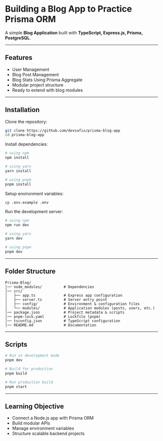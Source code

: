 # Building a Blog App to Practice Prisma ORM

A simple **Blog Application** built with **TypeScript, Express.js, Prisma, PostgreSQL**.

---

## Features

- User Management
- Blog Post Management
- Blog Stats Using Prisma Aggregate
- Modular project structure
- Ready to extend with blog modules

---

## Installation

Clone the repository:

```bash
git clone https://github.com/devsafix/prisma-blog-app
cd prisma-blog-app
```

Install dependencies:

```bash
# using npm
npm install

# using yarn
yarn install

# using pnpm
pnpm install
```

Setup environment variables:

```bash
cp .env.example .env
```

Run the development server:

```bash
# using npm
npm run dev

# using yarn
yarn dev

# using pnpm
pnpm dev
```

---

## Folder Structure

```
Prisma-Blog/
│── node_modules/          # Dependencies
│── src/
│   ├── app.ts             # Express app configuration
│   ├── server.ts          # Server entry point
│   ├── config/            # Environment & configuration files
│   └── modules/           # Application modules (posts, users, etc.)
│── package.json           # Project metadata & scripts
│── pnpm-lock.yaml         # Lockfile (pnpm)
│── tsconfig.json          # TypeScript configuration
│── README.md              # Documentation
```

---

## Scripts

```bash
# Run in development mode
pnpm dev

# Build for production
pnpm build

# Run production build
pnpm start
```

---

## Learning Objective

- Connect a Node.js app with Prisma ORM
- Build modular APIs
- Manage environment variables
- Structure scalable backend projects
